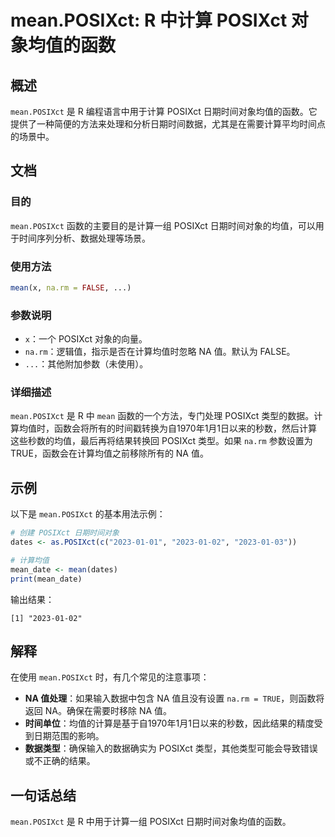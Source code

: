 <!--
Meta Description: # mean.POSIXct: R 中计算 POSIXct 对象均值的函数 ## 概述 `mean.POSIXct` 是 R 编程语言中用于计算 POSIXct 日期时间对象均值的函数。它提供了一种简便的方法来处理和分析日期时间数据，尤其是在需要计算平均时间点的场景中。 ## 文档 ### 目的 `...
Meta Keywords: posixct, mean, 2023, 日期时间对象均值的函数, false
-->

# mean.POSIXct: R 中计算 POSIXct 对象均值的函数

## 概述
`mean.POSIXct` 是 R 编程语言中用于计算 POSIXct 日期时间对象均值的函数。它提供了一种简便的方法来处理和分析日期时间数据，尤其是在需要计算平均时间点的场景中。

## 文档
### 目的
`mean.POSIXct` 函数的主要目的是计算一组 POSIXct 日期时间对象的均值，可以用于时间序列分析、数据处理等场景。

### 使用方法
```R
mean(x, na.rm = FALSE, ...)
```

### 参数说明
- `x`：一个 POSIXct 对象的向量。
- `na.rm`：逻辑值，指示是否在计算均值时忽略 NA 值。默认为 FALSE。
- `...`：其他附加参数（未使用）。

### 详细描述
`mean.POSIXct` 是 R 中 `mean` 函数的一个方法，专门处理 POSIXct 类型的数据。计算均值时，函数会将所有的时间戳转换为自1970年1月1日以来的秒数，然后计算这些秒数的均值，最后再将结果转换回 POSIXct 类型。如果 `na.rm` 参数设置为 TRUE，函数会在计算均值之前移除所有的 NA 值。

## 示例
以下是 `mean.POSIXct` 的基本用法示例：

```R
# 创建 POSIXct 日期时间对象
dates <- as.POSIXct(c("2023-01-01", "2023-01-02", "2023-01-03"))

# 计算均值
mean_date <- mean(dates)
print(mean_date)
```

输出结果：
```
[1] "2023-01-02"
```

## 解释
在使用 `mean.POSIXct` 时，有几个常见的注意事项：
- **NA 值处理**：如果输入数据中包含 NA 值且没有设置 `na.rm = TRUE`，则函数将返回 NA。确保在需要时移除 NA 值。
- **时间单位**：均值的计算是基于自1970年1月1日以来的秒数，因此结果的精度受到日期范围的影响。
- **数据类型**：确保输入的数据确实为 POSIXct 类型，其他类型可能会导致错误或不正确的结果。

## 一句话总结
`mean.POSIXct` 是 R 中用于计算一组 POSIXct 日期时间对象均值的函数。